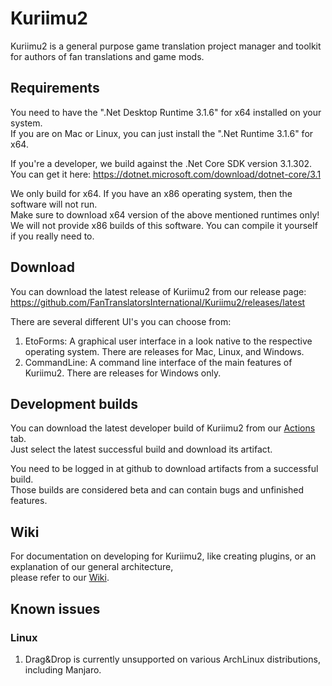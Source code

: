 # Kuriimu2
Kuriimu2 is a general purpose game translation project manager and toolkit for authors of fan translations and game mods.

## Requirements
You need to have the ".Net Desktop Runtime 3.1.6" for x64 installed on your system.<br>
If you are on Mac or Linux, you can just install the ".Net Runtime 3.1.6" for x64.

If you're a developer, we build against the .Net Core SDK version 3.1.302.<br>
You can get it here: https://dotnet.microsoft.com/download/dotnet-core/3.1

We only build for x64. If you have an x86 operating system, then the software will not run.<br>
Make sure to download x64 version of the above mentioned runtimes only!
We will not provide x86 builds of this software. You can compile it yourself if you really need to.

## Download
You can download the latest release of Kuriimu2 from our release page:<br>
https://github.com/FanTranslatorsInternational/Kuriimu2/releases/latest

There are several different UI's you can choose from:
1. EtoForms: A graphical user interface in a look native to the respective operating system. There are releases for Mac, Linux, and Windows.
1. CommandLine: A command line interface of the main features of Kuriimu2. There are releases for Windows only.

## Development builds
You can download the latest developer build of Kuriimu2 from our [Actions](https://github.com/FanTranslatorsInternational/Kuriimu2/actions) tab.<br>
Just select the latest successful build and download its artifact.

You need to be logged in at github to download artifacts from a successful build.<br>
Those builds are considered beta and can contain bugs and unfinished features.

## Wiki
For documentation on developing for Kuriimu2, like creating plugins, or an explanation of our general architecture,<br>
please refer to our [Wiki](https://github.com/FanTranslatorsInternational/Kuriimu2/wiki).

## Known issues
### Linux
1. Drag&Drop is currently unsupported on various ArchLinux distributions, including Manjaro.

